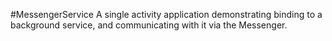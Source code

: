 #MessengerService
A single activity application demonstrating binding to a background service, and communicating with it via the Messenger.
